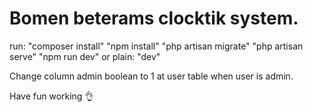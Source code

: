 #  Bomen beterams clocktik system.

run: 
"composer install"
"npm install"
"php artisan migrate"
"php artisan serve"
"npm run dev" or plain: "dev"

Change column admin boolean to 1 at user table when user is admin.

Have fun working 👌
